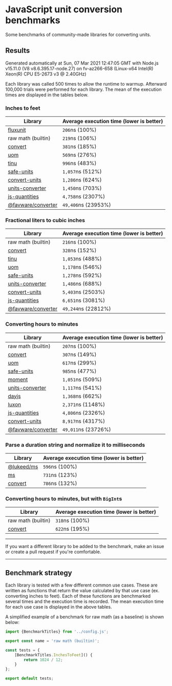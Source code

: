 # JavaScript unit conversion benchmarks

Some benchmarks of community-made libraries for converting units.

## Results

<!-- beginblock(results) -->

Generated automatically at Sun, 07 Mar 2021 12:47:05 GMT with Node.js v15.11.0 (V8 v8.6.395.17-node.27) on fv-az266-658 (Linux-x64 Intel(R) Xeon(R) CPU E5-2673 v3 @ 2.40GHz)

Each library was called 500 times to allow the runtime to warmup.
Afterward 100,000 trials were performed for each library.
The mean of the execution times are displayed in the tables below.

### Inches to feet

| Library                                                            | Average execution time (lower is better) |
| ------------------------------------------------------------------ | ---------------------------------------- |
| [fluxunit](https://npmjs.com/package/fluxunit)                     | `206`ns (100%)                           |
| raw math (builtin)                                                 | `219`ns (106%)                           |
| [convert](https://npmjs.com/package/convert)                       | `381`ns (185%)                           |
| [uom](https://npmjs.com/package/uom)                               | `569`ns (276%)                           |
| [tinu](https://npmjs.com/package/tinu)                             | `996`ns (483%)                           |
| [safe-units](https://npmjs.com/package/safe-units)                 | `1,057`ns (512%)                         |
| [convert-units](https://npmjs.com/package/convert-units)           | `1,286`ns (624%)                         |
| [units-converter](https://npmjs.com/package/units-converter)       | `1,450`ns (703%)                         |
| [js-quantities](https://npmjs.com/package/js-quantities)           | `4,758`ns (2307%)                        |
| [@favware/converter](https://npmjs.com/package/@favware/converter) | `49,406`ns (23953%)                      |

### Fractional liters to cubic inches

| Library                                                            | Average execution time (lower is better) |
| ------------------------------------------------------------------ | ---------------------------------------- |
| raw math (builtin)                                                 | `216`ns (100%)                           |
| [convert](https://npmjs.com/package/convert)                       | `328`ns (152%)                           |
| [tinu](https://npmjs.com/package/tinu)                             | `1,053`ns (488%)                         |
| [uom](https://npmjs.com/package/uom)                               | `1,178`ns (546%)                         |
| [safe-units](https://npmjs.com/package/safe-units)                 | `1,278`ns (592%)                         |
| [units-converter](https://npmjs.com/package/units-converter)       | `1,486`ns (688%)                         |
| [convert-units](https://npmjs.com/package/convert-units)           | `5,403`ns (2503%)                        |
| [js-quantities](https://npmjs.com/package/js-quantities)           | `6,651`ns (3081%)                        |
| [@favware/converter](https://npmjs.com/package/@favware/converter) | `49,244`ns (22812%)                      |

### Converting hours to minutes

| Library                                                            | Average execution time (lower is better) |
| ------------------------------------------------------------------ | ---------------------------------------- |
| raw math (builtin)                                                 | `207`ns (100%)                           |
| [convert](https://npmjs.com/package/convert)                       | `307`ns (149%)                           |
| [uom](https://npmjs.com/package/uom)                               | `617`ns (299%)                           |
| [safe-units](https://npmjs.com/package/safe-units)                 | `985`ns (477%)                           |
| [moment](https://npmjs.com/package/moment)                         | `1,051`ns (509%)                         |
| [units-converter](https://npmjs.com/package/units-converter)       | `1,117`ns (541%)                         |
| [dayjs](https://npmjs.com/package/dayjs)                           | `1,368`ns (662%)                         |
| [luxon](https://npmjs.com/package/luxon)                           | `2,371`ns (1148%)                        |
| [js-quantities](https://npmjs.com/package/js-quantities)           | `4,806`ns (2326%)                        |
| [convert-units](https://npmjs.com/package/convert-units)           | `8,917`ns (4317%)                        |
| [@favware/converter](https://npmjs.com/package/@favware/converter) | `49,011`ns (23726%)                      |

### Parse a duration string and normalize it to milliseconds

| Library                                            | Average execution time (lower is better) |
| -------------------------------------------------- | ---------------------------------------- |
| [@lukeed/ms](https://npmjs.com/package/@lukeed/ms) | `596`ns (100%)                           |
| [ms](https://npmjs.com/package/ms)                 | `731`ns (123%)                           |
| [convert](https://npmjs.com/package/convert)       | `786`ns (132%)                           |

### Converting hours to minutes, but with `BigInt`s

| Library                                      | Average execution time (lower is better) |
| -------------------------------------------- | ---------------------------------------- |
| raw math (builtin)                           | `318`ns (100%)                           |
| [convert](https://npmjs.com/package/convert) | `622`ns (195%)                           |

<!-- endblock(results) -->

---

If you want a different library to be added to the benchmark, make an issue or create a pull request if you're comfortable.

---

## Benchmark strategy

Each library is tested with a few different common use cases.
These are written as functions that return the value calculated by that use case (ex. converting inches to feet).
Each of these functions are benchmarked several times and the execution time is recorded.
The mean execution time for each use case is displayed in the above tables.

A simplified example of a benchmark for raw math (as a baseline) is shown below:

```js
import {BenchmarkTitles} from '../config.js';

export const name = 'raw math (builtin)';

const tests = {
	[BenchmarkTitles.InchesToFeet]() {
		return 1024 / 12;
	}
};

export default tests;
```
